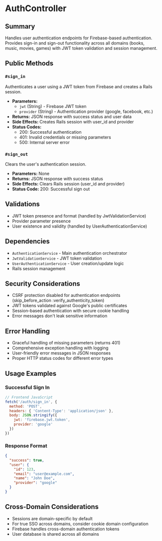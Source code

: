 # AuthController

## Summary
Handles user authentication endpoints for Firebase-based authentication. Provides sign-in and sign-out functionality across all domains (books, music, movies, games) with JWT token validation and session management.

## Public Methods

### `#sign_in`
Authenticates a user using a JWT token from Firebase and creates a Rails session.
- **Parameters:**
  - `jwt` (String) - Firebase JWT token
  - `provider` (String) - Authentication provider (google, facebook, etc.)
- **Returns:** JSON response with success status and user data
- **Side Effects:** Creates Rails session with user_id and provider
- **Status Codes:**
  - 200: Successful authentication
  - 401: Invalid credentials or missing parameters
  - 500: Internal server error

### `#sign_out`
Clears the user's authentication session.
- **Parameters:** None
- **Returns:** JSON response with success status
- **Side Effects:** Clears Rails session (user_id and provider)
- **Status Code:** 200: Successful sign out

## Validations
- JWT token presence and format (handled by JwtValidationService)
- Provider parameter presence
- User existence and validity (handled by UserAuthenticationService)

## Dependencies
- `AuthenticationService` - Main authentication orchestrator
- `JwtValidationService` - JWT token validation
- `UserAuthenticationService` - User creation/update logic
- Rails session management

## Security Considerations
- CSRF protection disabled for authentication endpoints (skip_before_action :verify_authenticity_token)
- JWT tokens validated against Google's public certificates
- Session-based authentication with secure cookie handling
- Error messages don't leak sensitive information

## Error Handling
- Graceful handling of missing parameters (returns 401)
- Comprehensive exception handling with logging
- User-friendly error messages in JSON responses
- Proper HTTP status codes for different error types

## Usage Examples

### Successful Sign In
```javascript
// Frontend JavaScript
fetch('/auth/sign_in', {
  method: 'POST',
  headers: { 'Content-Type': 'application/json' },
  body: JSON.stringify({
    jwt: 'firebase.jwt.token',
    provider: 'google'
  })
})
```

### Response Format
```json
{
  "success": true,
  "user": {
    "id": 123,
    "email": "user@example.com",
    "name": "John Doe",
    "provider": "google"
  }
}
```

## Cross-Domain Considerations
- Sessions are domain-specific by default
- For true SSO across domains, consider cookie domain configuration
- Firebase handles cross-domain authentication tokens
- User database is shared across all domains 